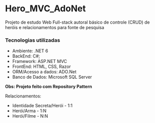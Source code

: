# Hero_MVC_AdoNet

Projeto de estudo Web Full-stack autoral básico de controle (CRUD) de heróis e relacionamentos para fonte de pesquisa

### Tecnologias utilizadas 

- Ambiente: .NET 6
- BackEnd: C#;
- Framework: ASP.NET MVC
- FrontEnd: HTML, CSS, Razor
- ORM/Acesso a dados: ADO.Net
- Banco de Dados: Microsoft SQL Server

**Obs: Projeto feito com Repository Pattern**

Relacionamentos: 
- Identidade Secreta/Herói - 1:1
- Herói/Arma - 1:N
- Herói/Filme - N:N
